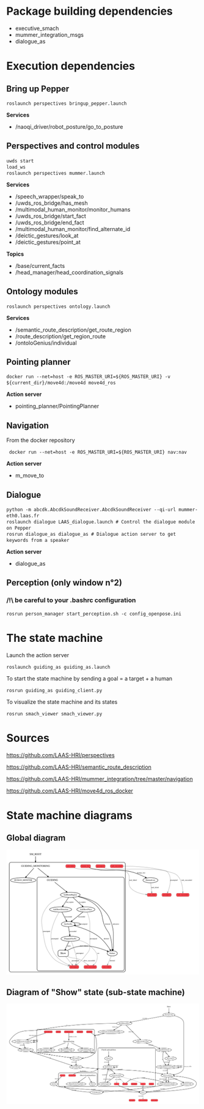 
# Package building dependencies
- executive_smach
- mummer_integration_msgs
- dialogue_as

# Execution dependencies
## Bring up Pepper
```
roslaunch perspectives bringup_pepper.launch
```
**Services**
  - /naoqi_driver/robot_posture/go_to_posture

## Perspectives and control modules
```
uwds start
load_ws
roslaunch perspectives mummer.launch
```
**Services**
  - /speech_wrapper/speak_to
  - /uwds_ros_bridge/has_mesh
  - /multimodal_human_monitor/monitor_humans
  - /uwds_ros_bridge/start_fact
  - /uwds_ros_bridge/end_fact
  - /multimodal_human_monitor/find_alternate_id
  - /deictic_gestures/look_at
  - /deictic_gestures/point_at
  
**Topics**
  - /base/current_facts
  - /head_manager/head_coordination_signals

## Ontology modules
```
roslaunch perspectives ontology.launch
```
**Services**
  - /semantic_route_description/get_route_region
  - /route_description/get_region_route
  - /ontoloGenius/individual

## Pointing planner
```
docker run --net=host -e ROS_MASTER_URI=${ROS_MASTER_URI} -v ${current_dir}/move4d:/move4d move4d_ros
```
**Action server**
  - pointing_planner/PointingPlanner

## Navigation
From the docker repository
```
 docker run --net=host -e ROS_MASTER_URI=${ROS_MASTER_URI} nav:nav 
```
**Action server**
  - m_move_to

## Dialogue
```
python -m abcdk.AbcdkSoundReceiver.AbcdkSoundReceiver --qi-url mummer-eth0.laas.fr
roslaunch dialogue LAAS_dialogue.launch # Control the dialogue module on Pepper
rosrun dialogue_as dialogue_as # Dialogue action server to get keywords from a speaker
```
**Action server**
  - dialogue_as

## Perception (only window n°2) 
### /!\ be careful to your .bashrc configuration
```
rosrun person_manager start_perception.sh -c config_openpose.ini
```

# The state machine
Launch the action server
```
roslaunch guiding_as guiding_as.launch
```
To start the state machine by sending a goal = a target + a human
```
rosrun guiding_as guiding_client.py
```
To visualize the state machine and its states
```
rosrun smach_viewer smach_viewer.py
```

# Sources
https://github.com/LAAS-HRI/perspectives

https://github.com/LAAS-HRI/semantic_route_description

https://github.com/LAAS-HRI/mummer_integration/tree/master/navigation

https://github.com/LAAS-HRI/move4d_ros_docker

# State machine diagrams
## Global diagram
![state machine overview](img/global_graph.svg)
## Diagram of "Show" state (sub-state machine)
![state machine overview](img/show.svg)

